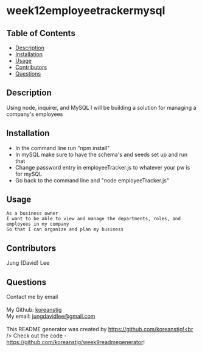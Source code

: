 <h1>week12employeetrackermysql</h1>
    
## Table of Contents
- [Description](#description)
- [Installation](#installation)
- [Usage](#usage)
- [Contributors](#contributors)
- [Questions](#questions)

## Description
Using node, inquirer, and MySQL I will be building a solution for managing a company's employees 

## Installation
* In the command line run "npm install"
* In mySQL make sure to have the schema's and seeds set up and run that
* Change password entry in employeeTracker.js to whatever your pw is for mySQL
* Go back to the command line and "node employeeTracker.js"


## Usage
```
As a business owner
I want to be able to view and manage the departments, roles, and employees in my company
So that I can organize and plan my business
```

## Contributors
Jung (David) Lee

## Questions
Contact me by email<br />
<br />
My Github: [koreanstig](https://github.com/koreanstig)<br />
My email: jungdavidlee@gmail.com<br /><br />
This README generator was created by https://github.com/koreanstig!<br />
Check out the code - https://github.com/koreanstig/week9readmegenerator!
